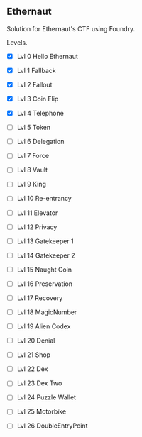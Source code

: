 ## Ethernaut

Solution for Ethernaut's CTF using Foundry.

Levels.

- [x] Lvl 0 Hello Ethernaut
- [x] Lvl 1 Fallback
- [x] Lvl 2 Fallout
- [x] Lvl 3 Coin Flip
- [x] Lvl 4 Telephone
- [ ] Lvl 5 Token
- [ ] Lvl 6 Delegation
- [ ] Lvl 7 Force
- [ ] Lvl 8 Vault
- [ ] Lvl 9 King
- [ ] Lvl 10 Re-entrancy
- [ ] Lvl 11 Elevator
- [ ] Lvl 12 Privacy
- [ ] Lvl 13 Gatekeeper 1
- [ ] Lvl 14 Gatekeeper 2
- [ ] Lvl 15 Naught Coin
- [ ] Lvl 16 Preservation
- [ ] Lvl 17 Recovery
- [ ] Lvl 18 MagicNumber
- [ ] Lvl 19 Alien Codex
- [ ] Lvl 20 Denial
- [ ] Lvl 21 Shop
- [ ] Lvl 22 Dex
- [ ] Lvl 23 Dex Two
- [ ] Lvl 24 Puzzle Wallet
- [ ] Lvl 25 Motorbike
- [ ] Lvl 26 DoubleEntryPoint

